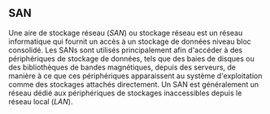 ## SAN

Une aire de stockage réseau (*SAN*) ou stockage réseau est un réseau informatique qui fournit un
accès à un stockage de données niveau bloc consolidé. Les SANs sont utilisés principalement afin
d'accéder à des périphériques de stockage de données, tels que des baies de disques ou des
bibliothèques de bandes magnétiques, depuis des serveurs, de manière à ce que ces périphériques
apparaissent au système d'exploitation comme des stockages attachés directement. Un SAN est
généralement un réseau dédié aux périphériques de stockages inaccessibles depuis le réseau local
(*LAN*).
